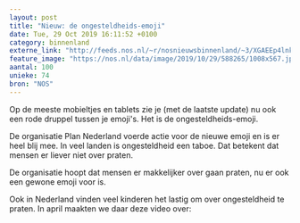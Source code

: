 ```yaml
---
layout: post
title: "Nieuw: de ongesteldheids-emoji"
date: Tue, 29 Oct 2019 16:11:52 +0100
category: binnenland
externe_link: "http://feeds.nos.nl/~r/nosnieuwsbinnenland/~3/XGAEEp4lnk4/2308177"
feature_image: "https://nos.nl/data/image/2019/10/29/588265/1008x567.jpg"
aantal: 100
unieke: 74
bron: "NOS"
---
```


<p>Op de meeste mobieltjes en tablets zie je (met de laatste update) nu ook een rode druppel tussen je emoji's. Het is de ongesteldheids-emoji.</p>
<p>De organisatie Plan Nederland voerde actie voor de nieuwe emoji en is er heel blij mee. In veel landen is ongesteldheid een taboe. Dat betekent dat mensen er liever niet over praten.</p>
<p>De organisatie hoopt dat mensen er makkelijker over gaan praten, nu er ook een gewone emoji voor is. </p>
<p>Ook in Nederland vinden veel kinderen het lastig om over ongesteldheid te praten. In april maakten we daar deze video over:</p><img src="http://feeds.feedburner.com/~r/nosnieuwsbinnenland/~4/XGAEEp4lnk4" height="1" width="1" alt=""/>

